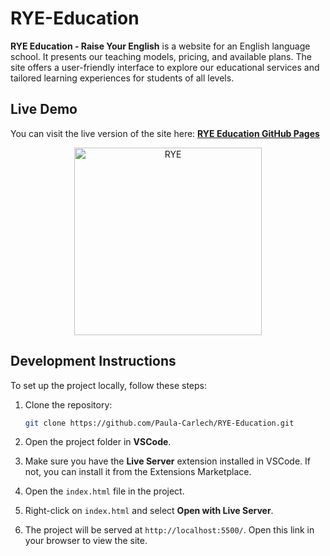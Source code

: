# RYE-Education

**RYE Education - Raise Your English** is a website for an English language school. It presents our teaching models, pricing, and available plans. The site offers a user-friendly interface to explore our educational services and tailored learning experiences for students of all levels.

## Live Demo

You can visit the live version of the site here: **[RYE Education GitHub Pages](https://paula-carlech.github.io/RYE-Education/)**

<p align="center">
  <img src="https://github.com/user-attachments/assets/e8fa75b7-e615-4e35-85f9-8107a9d51f52" alt="RYE" width="300">
</p>

## Development Instructions

To set up the project locally, follow these steps:

1. Clone the repository:
   ```bash
   git clone https://github.com/Paula-Carlech/RYE-Education.git
   ```
2. Open the project folder in **VSCode**.
   
4. Make sure you have the **Live Server** extension installed in VSCode. If not, you can install it from the Extensions Marketplace.

5. Open the `index.html` file in the project.

6. Right-click on `index.html` and select **Open with Live Server**.

7. The project will be served at `http://localhost:5500/`. Open this link in your browser to view the site.
